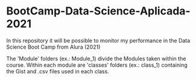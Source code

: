 # BootCamp-Data-Science-Aplicada-2021
In this repository it will be possible to monitor my performance in the Data Science Boot Camp from Alura (2021)

The 'Module' folders (ex.: Module_1) divide the Modules taken within the course.
Within each module are 'classes' folders (ex.: class_1) containing the Gist and .csv files used in each class.
